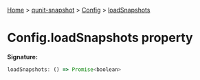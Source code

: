 [Home](./index) &gt; [qunit-snapshot](./qunit-snapshot.md) &gt; [Config](./qunit-snapshot.config.md) &gt; [loadSnapshots](./qunit-snapshot.config.loadsnapshots.md)

# Config.loadSnapshots property


**Signature:**
```javascript
loadSnapshots: () => Promise<boolean>
```
